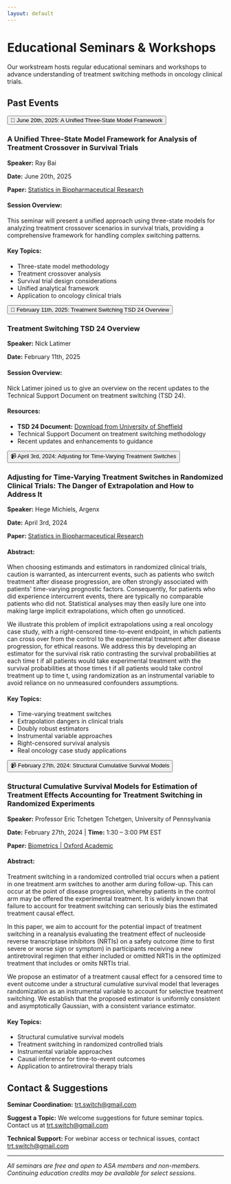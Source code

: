 ```yaml
---
layout: default
---
```


# Educational Seminars & Workshops

Our workstream hosts regular educational seminars and workshops to advance understanding of treatment switching methods in oncology clinical trials.

## Past Events

<button class="collapsible">📅 June 20th, 2025: A Unified Three-State Model Framework</button>
<div class="collapsible-content">
  <h3>A Unified Three-State Model Framework for Analysis of Treatment Crossover in Survival Trials</h3>
  <p><strong>Speaker:</strong> Ray Bai</p>
  <p><strong>Date:</strong> June 20th, 2025</p>
  <p><strong>Paper:</strong> <a href="https://www.tandfonline.com/doi/full/10.1080/19466315.2024.2123456" target="_blank">Statistics in Biopharmaceutical Research</a></p>
  
  <h4>Session Overview:</h4>
  <p>This seminar will present a unified approach using three-state models for analyzing treatment crossover scenarios in survival trials, providing a comprehensive framework for handling complex switching patterns.</p>
  
  <h4>Key Topics:</h4>
  <ul>
    <li>Three-state model methodology</li>
    <li>Treatment crossover analysis</li>
    <li>Survival trial design considerations</li>
    <li>Unified analytical framework</li>
    <li>Application to oncology clinical trials</li>
  </ul>
</div>

<button class="collapsible">📅 February 11th, 2025: Treatment Switching TSD 24 Overview</button>
<div class="collapsible-content">
  <h3>Treatment Switching TSD 24 Overview</h3>
  <p><strong>Speaker:</strong> Nick Latimer</p>
  <p><strong>Date:</strong> February 11th, 2025</p>
  
  <h4>Session Overview:</h4>
  <p>Nick Latimer joined us to give an overview on the recent updates to the Technical Support Document on treatment switching (TSD 24).</p>
  
  <h4>Resources:</h4>
  <ul>
    <li><strong>TSD 24 Document:</strong> <a href="https://www.sheffield.ac.uk/media/65536/download?attachment" target="_blank">Download from University of Sheffield</a></li>
    <li>Technical Support Document on treatment switching methodology</li>
    <li>Recent updates and enhancements to guidance</li>
  </ul>
</div>

<button class="collapsible">📹 April 3rd, 2024: Adjusting for Time-Varying Treatment Switches</button>
<div class="collapsible-content">
  <h3>Adjusting for Time-Varying Treatment Switches in Randomized Clinical Trials: The Danger of Extrapolation and How to Address It</h3>
  <p><strong>Speaker:</strong> Hege Michiels, Argenx</p>
  <p><strong>Date:</strong> April 3rd, 2024</p>
  <p><strong>Paper:</strong> <a href="https://www.tandfonline.com/journals/usbr20" target="_blank">Statistics in Biopharmaceutical Research</a></p>
  
  <h4>Abstract:</h4>
  <p>When choosing estimands and estimators in randomized clinical trials, caution is warranted, as intercurrent events, such as patients who switch treatment after disease progression, are often strongly associated with patients' time-varying prognostic factors. Consequently, for patients who did experience intercurrent events, there are typically no comparable patients who did not. Statistical analyses may then easily lure one into making large implicit extrapolations, which often go unnoticed.</p>
  
  <p>We illustrate this problem of implicit extrapolations using a real oncology case study, with a right-censored time-to-event endpoint, in which patients can cross over from the control to the experimental treatment after disease progression, for ethical reasons. We address this by developing an estimator for the survival risk ratio contrasting the survival probabilities at each time t if all patients would take experimental treatment with the survival probabilities at those times t if all patients would take control treatment up to time t, using randomization as an instrumental variable to avoid reliance on no unmeasured confounders assumptions.</p>
  
  <h4>Key Topics:</h4>
  <ul>
    <li>Time-varying treatment switches</li>
    <li>Extrapolation dangers in clinical trials</li>
    <li>Doubly robust estimators</li>
    <li>Instrumental variable approaches</li>
    <li>Right-censored survival analysis</li>
    <li>Real oncology case study applications</li>
  </ul>
</div>

<button class="collapsible">📹 February 27th, 2024: Structural Cumulative Survival Models</button>
<div class="collapsible-content">
  <h3>Structural Cumulative Survival Models for Estimation of Treatment Effects Accounting for Treatment Switching in Randomized Experiments</h3>
  <p><strong>Speaker:</strong> Professor Eric Tchetgen Tchetgen, University of Pennsylvania</p>
  <p><strong>Date:</strong> February 27th, 2024 | <strong>Time:</strong> 1:30 – 3:00 PM EST</p>
  <p><strong>Paper:</strong> <a href="https://academic.oup.com/biometrics" target="_blank">Biometrics | Oxford Academic</a></p>
  
  <h4>Abstract:</h4>
  <p>Treatment switching in a randomized controlled trial occurs when a patient in one treatment arm switches to another arm during follow-up. This can occur at the point of disease progression, whereby patients in the control arm may be offered the experimental treatment. It is widely known that failure to account for treatment switching can seriously bias the estimated treatment causal effect.</p>
  
  <p>In this paper, we aim to account for the potential impact of treatment switching in a reanalysis evaluating the treatment effect of nucleoside reverse transcriptase inhibitors (NRTIs) on a safety outcome (time to first severe or worse sign or symptom) in participants receiving a new antiretroviral regimen that either included or omitted NRTIs in the optimized treatment that includes or omits NRTIs trial.</p>
  
  <p>We propose an estimator of a treatment causal effect for a censored time to event outcome under a structural cumulative survival model that leverages randomization as an instrumental variable to account for selective treatment switching. We establish that the proposed estimator is uniformly consistent and asymptotically Gaussian, with a consistent variance estimator.</p>
  
  <h4>Key Topics:</h4>
  <ul>
    <li>Structural cumulative survival models</li>
    <li>Treatment switching in randomized controlled trials</li>
    <li>Instrumental variable approaches</li>
    <li>Causal inference for time-to-event outcomes</li>
    <li>Application to antiretroviral therapy trials</li>
  </ul>
</div>

## Contact & Suggestions

**Seminar Coordination:** [trt.switch@gmail.com](mailto:trt.switch@gmail.com)

**Suggest a Topic:** We welcome suggestions for future seminar topics. Contact us at [trt.switch@gmail.com](mailto:trt.switch@gmail.com)

**Technical Support:** For webinar access or technical issues, contact [trt.switch@gmail.com](mailto:trt.switch@gmail.com)

---

*All seminars are free and open to ASA members and non-members. Continuing education credits may be available for select sessions.*

